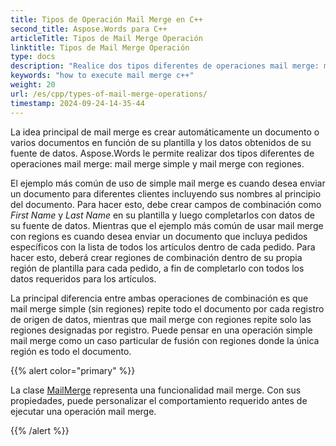 ```yaml
---
title: Tipos de Operación Mail Merge en C++
second_title: Aspose.Words para C++
articleTitle: Tipos de Mail Merge Operación
linktitle: Tipos de Mail Merge Operación
type: docs
description: "Realice dos tipos diferentes de operaciones mail merge: mail merge simples y mail merge con regiones usando C++. Simple mail merge repite todo el documento por cada registro de origen de datos, mientras que mail merge con regiones repite solo las regiones designadas por registro.."
keywords: "how to execute mail merge c++"
weight: 20
url: /es/cpp/types-of-mail-merge-operations/
timestamp: 2024-09-24-14-35-44
---
```


La idea principal de mail merge es crear automáticamente un documento o varios documentos en función de su plantilla y los datos obtenidos de su fuente de datos. Aspose.Words le permite realizar dos tipos diferentes de operaciones mail merge: mail merge simple y mail merge con regiones.

El ejemplo más común de uso de simple mail merge es cuando desea enviar un documento para diferentes clientes incluyendo sus nombres al principio del documento. Para hacer esto, debe crear campos de combinación como *First Name* y *Last Name* en su plantilla y luego completarlos con datos de su fuente de datos. Mientras que el ejemplo más común de usar mail merge con regions es cuando desea enviar un documento que incluya pedidos específicos con la lista de todos los artículos dentro de cada pedido. Para hacer esto, deberá crear regiones de combinación dentro de su propia región de plantilla para cada pedido, a fin de completarlo con todos los datos requeridos para los artículos.

La principal diferencia entre ambas operaciones de combinación es que mail merge simple (sin regiones) repite todo el documento por cada registro de origen de datos, mientras que mail merge con regiones repite solo las regiones designadas por registro. Puede pensar en una operación simple mail merge como un caso particular de fusión con regiones donde la única región es todo el documento.

{{% alert color="primary" %}}

La clase [MailMerge](https://reference.aspose.com/words/cpp/class/aspose.words.mailmerging/mailmerge/) representa una funcionalidad mail merge. Con sus propiedades, puede personalizar el comportamiento requerido antes de ejecutar una operación mail merge.

{{% /alert %}}

